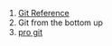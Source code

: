 1. [Git Reference](http://marklodato.github.io/visual-git-guide/index-en.html)
2. Git from the bottom up
3. [pro git](http://git-scm.com/book)

